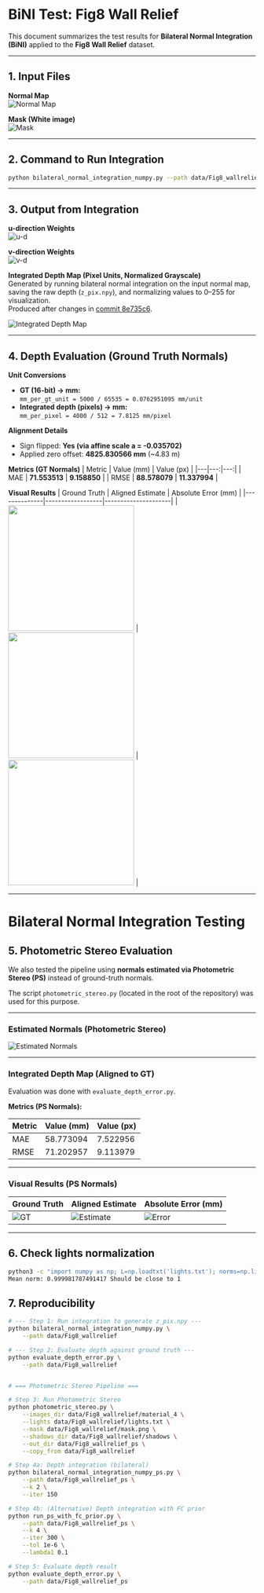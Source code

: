 # BiNI Test: Fig8 Wall Relief

This document summarizes the test results for **Bilateral Normal Integration (BiNI)** applied to the **Fig8 Wall Relief** dataset.

---

## 1. Input Files

**Normal Map**  
![Normal Map](data/Fig8_wallrelief/normal_map.png)

**Mask (White image)**  
![Mask](data/Fig8_wallrelief/mask.png)

---

## 2. Command to Run Integration

```bash
python bilateral_normal_integration_numpy.py --path data/Fig8_wallrelief/
```

---

## 3. Output from Integration

**u-direction Weights**  
![u-d](data/Fig8_wallrelief/wu_k_2.png)

**v-direction Weights**  
![v-d](data/Fig8_wallrelief/wv_k_2.png)

**Integrated Depth Map (Pixel Units, Normalized Grayscale)**  
Generated by running bilateral normal integration on the input normal map, saving the raw depth (`z_pix.npy`), and normalizing values to 0–255 for visualization.  
Produced after changes in [commit 8e735c6](https://github.com/MrzAhmadi/bilateral_normal_integration_testing/commit/8e735c67aeba2b0bc1a9c0b0050d3c3c1de33968).

![Integrated Depth Map](data/Fig8_wallrelief/z_pix.png)

---

## 4. Depth Evaluation (Ground Truth Normals)

**Unit Conversions**
- **GT (16-bit) → mm:**  
  `mm_per_gt_unit = 5000 / 65535 = 0.0762951095 mm/unit`
- **Integrated depth (pixels) → mm:**  
  `mm_per_pixel = 4000 / 512 = 7.8125 mm/pixel`

**Alignment Details**
- Sign flipped: **Yes (via affine scale a = -0.035702)**
- Applied zero offset: **4825.830566 mm** (~4.83 m)

**Metrics (GT Normals)**
| Metric | Value (mm) | Value (px) |
|---|---:|---:|
| MAE | **71.553513** | **9.158850** |
| RMSE | **88.578079** | **11.337994** |

**Visual Results**
| Ground Truth | Aligned Estimate | Absolute Error (mm) |
|--------------|------------------|---------------------|
| <img src="data/Fig8_wallrelief/eval_results/gt_mm_norm.png" width="256"/> | <img src="data/Fig8_wallrelief/eval_results/est_mm_aligned_norm.png" width="256"/> | <img src="data/Fig8_wallrelief/eval_results/error_mm_abs.png" width="256"/> |

---

# Bilateral Normal Integration Testing

## 5. Photometric Stereo Evaluation

We also tested the pipeline using **normals estimated via Photometric Stereo (PS)** instead of ground-truth normals.

The script `photometric_stereo.py` (located in the root of the repository) was used for this purpose.

---

### Estimated Normals (Photometric Stereo)
![Estimated Normals](data/Fig8_wallrelief_ps/normal_map.png)

---

### Integrated Depth Map (Aligned to GT)
Evaluation was done with `evaluate_depth_error.py`.

**Metrics (PS Normals):**

| Metric | Value (mm) | Value (px) |
|--------|------------|------------|
| MAE    | 58.773094  | 7.522956   |
| RMSE   | 71.202957  | 9.113979  |

---

### Visual Results (PS Normals)

| Ground Truth | Aligned Estimate | Absolute Error (mm) |
|--------------|-----------------|----------------------|
| ![GT](data/Fig8_wallrelief_ps/eval_results/gt_mm_norm.png) | ![Estimate](data/Fig8_wallrelief_ps/eval_results/est_mm_aligned_norm.png) | ![Error](data/Fig8_wallrelief_ps/eval_results/error_mm_abs.png) |

---

## 6. Check lights normalization
```bash
python3 -c "import numpy as np; L=np.loadtxt('lights.txt'); norms=np.linalg.norm(L, axis=1); print('Mean norm:', np.mean(norms), 'Should be close to 1')"
Mean norm: 0.999981787491417 Should be close to 1
```

## 7. Reproducibility

```bash
# --- Step 1: Run integration to generate z_pix.npy ---
python bilateral_normal_integration_numpy.py \
    --path data/Fig8_wallrelief

# --- Step 2: Evaluate depth against ground truth ---
python evaluate_depth_error.py \
    --path data/Fig8_wallrelief


# === Photometric Stereo Pipeline ===

# Step 3: Run Photometric Stereo
python photometric_stereo.py \
    --images_dir data/Fig8_wallrelief/material_4 \
    --lights data/Fig8_wallrelief/lights.txt \
    --mask data/Fig8_wallrelief/mask.png \
    --shadows_dir data/Fig8_wallrelief/shadows \
    --out_dir data/Fig8_wallrelief_ps \
    --copy_from data/Fig8_wallrelief

# Step 4a: Depth integration (bilateral)
python bilateral_normal_integration_numpy_ps.py \
    --path data/Fig8_wallrelief_ps \
    --k 2 \
    --iter 150

# Step 4b: (Alternative) Depth integration with FC prior
python run_ps_with_fc_prior.py \
    --path data/Fig8_wallrelief_ps \
    --k 4 \
    --iter 300 \
    --tol 1e-6 \
    --lambda1 0.1

# Step 5: Evaluate depth result
python evaluate_depth_error.py \
    --path data/Fig8_wallrelief_ps
```